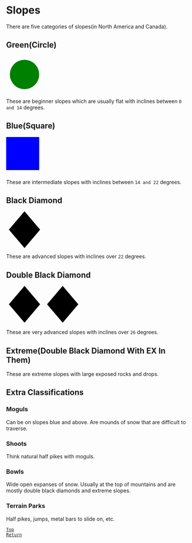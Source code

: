 # Slopes
There are five categories of slopes(in North America and Canada).
## Green(Circle)
<svg width="100" height="100">
  <circle cx="50" cy="50" r="40" fill="green" />
</svg>

These are beginner slopes which are usually flat with inclines between `0 and 14` degrees.
## Blue(Square)
<svg width="100" height="100">
  <rect width="90" height="90" fill="blue" />
</svg>

These are intermediate slopes with inclines between `14 and 22` degrees.
## Black Diamond
<svg width="100" height="100"
	 viewBox="0 0 223.646 223.646">
<polygon points="111.823,0 16.622,111.823 111.823,223.646 207.025,111.823 "/>
</svg>

These are advanced slopes with inclines over `22` degrees.
## Double Black Diamond
<svg width="100" height="100"
	 viewBox="0 0 223.646 223.646">
<polygon points="111.823,0 16.622,111.823 111.823,223.646 207.025,111.823 "/>
</svg>
<svg width="100" height="100"
	 viewBox="0 0 223.646 223.646">
<polygon points="111.823,0 16.622,111.823 111.823,223.646 207.025,111.823 "/>
</svg>

These are very advanced slopes with inclines over `26` degrees.
## Extreme(Double Black Diamond With EX In Them)
These are extreme slopes with large exposed rocks and drops.
## Extra Classifications
### Moguls
Can be on slopes blue and above. Are mounds of snow that are difficult to traverse.
### Shoots
Think natural half pikes with moguls.
### Bowls
Wide open expanses of snow. Usually at the top of mountains and are mostly double black diamonds and extreme slopes.
### Terrain Parks
Half pikes, jumps, metal bars to slide on, etc.

[`Top`](#slopes)  
[`Return`](./README.md#floridian-guide-to-skiing)
